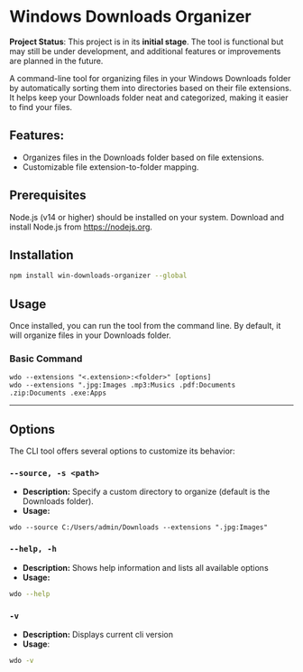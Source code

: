 # Windows Downloads Organizer

**Project Status**: This project is in its **initial stage**. The tool is functional but may still be under development, and additional features or improvements are planned in the future.

A command-line tool for organizing files in your Windows Downloads folder by automatically sorting them into directories based on their file extensions. It helps keep your Downloads folder neat and categorized, making it easier to find your files.

## Features:

- Organizes files in the Downloads folder based on file extensions.
- Customizable file extension-to-folder mapping.

## Prerequisites

Node.js (v14 or higher) should be installed on your system.
Download and install Node.js from https://nodejs.org.

## Installation

```bash
npm install win-downloads-organizer --global
```

## Usage

Once installed, you can run the tool from the command line. By default, it will organize files in your Downloads folder.

### Basic Command

```pwsh
wdo --extensions "<.extension>:<folder>" [options]
wdo --extensions ".jpg:Images .mp3:Musics .pdf:Documents .zip:Documents .exe:Apps
```

---

## Options

The CLI tool offers several options to customize its behavior:

### `--source, -s <path>`

- **Description:** Specify a custom directory to organize (default is the Downloads folder).
- **Usage:**

```pwsh
wdo --source C:/Users/admin/Downloads --extensions ".jpg:Images"
```

### `--help, -h`

- **Description:** Shows help information and lists all available options
- **Usage:**

```bash
wdo --help
```

### `-v`

- **Description:** Displays current cli version
- **Usage**:

```bash
wdo -v
```
